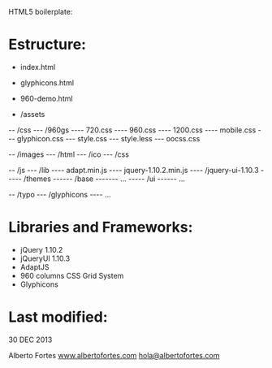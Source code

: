HTML5 boilerplate:

Estructure:
===========

- index.html
- glyphicons.html
- 960-demo.html

- /assets

-- /css
--- /960gs
---- 720.css
---- 960.css
---- 1200.css
---- mobile.css
--- glyphicon.css
--- style.css
--- style.less
--- oocss.css

-- /images
--- /html
--- /ico
--- /css

-- /js
--- /lib
---- adapt.min.js
---- jquery-1.10.2.min.js
---- /jquery-ui-1.10.3
----- /themes
------ /base
------- ...
----- /ui
------ ...

-- /typo
--- /glyphicons
---- ...

Libraries and Frameworks:
=========================

- jQuery 1.10.2
- jQueryUI 1.10.3 
- AdaptJS
- 960 columns CSS Grid System
- Glyphicons


Last modified:
==============
30 DEC 2013

Alberto Fortes
www.albertofortes.com
hola@albertofortes.com